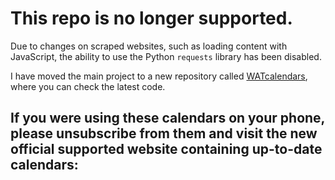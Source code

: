 # This repo is no longer supported.

Due to changes on scraped websites, such as loading content with JavaScript, the ability to use the Python `requests` library has been disabled.

I have moved the main project to a new repository called [WATcalendars](https://github.com/YourUser/WATcalendars), where you can check the latest code.

## If you were using these calendars on your phone, please unsubscribe from them and visit the new official supported website containing up-to-date calendars:

